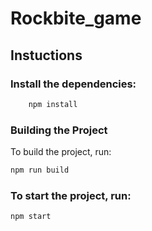 # Rockbite_game

## Instuctions 
 
### Install the dependencies: 
```bash
    npm install  
```

### Building the Project 
 
To build the project, run: 
```bash 
npm run build 
``` 
 
### To start the project, run: 
```bash 
npm start
```